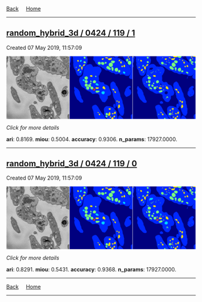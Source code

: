 
[Back](..)&nbsp;&nbsp;&nbsp;&nbsp;&nbsp;[Home](https://leapmanlab.github.io/snapshots)

---

<div class="summary"><a href="1"><h2>random_hybrid_3d / 0424 / 119 / 1</h2></a><p>Created 07 May 2019, 11:57:09
</p><a href="1"><img src="1/media/summary.png" align="center"></a><p>
<i>Click for more details</i>
</p></div>

**ari**: 0.8169. **miou**: 0.5004. **accuracy**: 0.9306. **n_params**: 17927.0000. 

---

<div class="summary"><a href="0"><h2>random_hybrid_3d / 0424 / 119 / 0</h2></a><p>Created 07 May 2019, 11:57:09
</p><a href="0"><img src="0/media/summary.png" align="center"></a><p>
<i>Click for more details</i>
</p></div>

**ari**: 0.8291. **miou**: 0.5431. **accuracy**: 0.9368. **n_params**: 17927.0000. 

---

[Back](..)&nbsp;&nbsp;&nbsp;&nbsp;&nbsp;[Home](https://leapmanlab.github.io/snapshots)

---